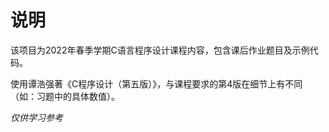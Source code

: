 # 说明

该项目为2022年春季学期C语言程序设计课程内容，包含课后作业题目及示例代码。

使用谭浩强著《C程序设计（第五版）》，与课程要求的第4版在细节上有不同（如：习题中的具体数值）。

*仅供学习参考*
